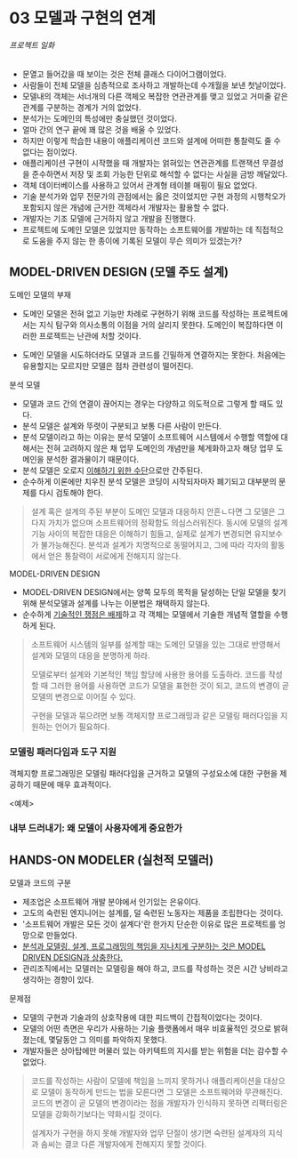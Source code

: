 # 03 모델과 구현의 연계

###### 프로젝트 일화

* 문열고 들어갔을 때 보이는 것은 전체 클래스 다이어그램이었다.
* 사람들이 전체 모델을 심층적으로 조사하고 개발하는데 수개월을 보낸 첫날이었다.
* 모델내의 객체는 서너개의 다른 객체오 복잡한 연관관계를 맺고 있었고 거미줄 같은 관계를 구분하는 경계가 거의 없었다.
* 분석가는 도메인의 특성에만 충실했던 것이었다.
* 얼마 간의 연구 끝에 꽤 많은 것을 배울 수 있었다.
* 하지만 이렇게 학습한 내용이 애플리케이션 코드와 설계에 어떠한 통찰력도 줄 수 없다는 점이었다.
* 애플리케이션 구현이 시작했을 때 개발자는 얽혀있는 연관관계를 트랜잭션 무결성을 준수하면서 저장 및 조회 가능한 단위로 해석할 수 없다는 사실을 금방 깨달았다.
* 객체 데이터베이스를 사용하고 있어서 관계형 테이블 매핑이 필요 없었다.
* 기술 분석가와 업무 전문가의 관점에서는 옳은 것이었지만 구현 과정의 시행착오가 포함되지 않은 개념에 근거한 객체라서 개발자는 활용할 수 없다.
* 개발자는 기조 모델에 근거하지 않고 개발을 진행했다.
* 프로젝트에 도메인 모델은 있었지만 동작하는 소프트웨어를 개발하는 데 직접적으로 도움을 주지 않는 한 종이에 기록된 모델이 무슨 의미가 있겠는가?



## MODEL-DRIVEN DESIGN (모델 주도 설계)

도메인 모델의 부재

* 도메인 모델은 전혀 없고 기능만 차례로 구현하기 위해 코드를 작성하는 프로젝트에서는 지식 탐구와 의사소통의 이점을 거의 살리지 못한다. 도메인이 복잡하다면 이러한 프로젝트는 난관에 처할 것이다.

* 도메인 모델을 시도하더라도 모델과 코드를 긴밀하게 연결하지는 못한다. 처음에는 유용할지는 모르지만 모델은 점차 관련성이 떨어진다.



분석 모델

* 모델과 코드 간의 연결이 끊어지는 경우는 다양하고 의도적으로 그렇게 할 때도 있다.
* 분석 모델은 설계와 뚜렷이 구분되고 보통 다른 사람이 만든다.
* 분석 모델이라고 하는 이유는 분석 모델이 소프트웨어 시스템에서 수행할 역할에 대해서는 전혀 고려하지 않은 채 업무 도메인의 개념만을 쳬게화하고자 해당 업무 도메인을 분석한 결과물이기 때문이다.
* 분석 모델은 오로지 <u>이해하기 위한 수단</u>으로만 간주된다.
* 순수하게 이론에만 치우친 분석 모델은 코딩이 시작되자마자 폐기되고 대부분의 문제를 다시 검토해야 한다. 



> 설계 혹은 설계의 주된 부분이 도메인 모델과 대응하지 안흔ㄴ다면 그 모델은 그다지 가치가 없으며 소프트웨어의 정확함도 의심스러워진다. 동시에 모델의 설계 기능 사이의 복잡한 대응은 이해하기 힘들고, 실제로 설계가 변경되면 유지보수가 불가능해진다. 분석과 설계가 치명적으로 동떨어지고, 그에 따라 각자의 활동에서 얻은 통찰력이 서로에게 전해지지 않는다.



MODEL-DRIVEN DESIGN

* MODEL-DRIVEN DESIGN에서는 양쪽 모두의 목적을 달성하는 단일 모델을 찾기 위해 분석모델과 설계를 나누는 이분법은 채택하지 않는다.
* 순수하게 <u>기술적인 쟁점은 배제</u>하고 각 객체는 모델에서 기술한 개념적 열할을 수행하게 된다.



> 소프트웨어 시스템의 일부를 설계할 때는 도메인 모델을 있는 그대로 반영해서 설계와 모델의 대응을 분명하게 하라.
>
> 모델로부터 설계와 기본적인 책임 할당에 사용한 용어를 도출하라. 코드를 작성할 때 그러한 용어를 사용하면 코드가 모델을 표현한 것이 되고, 코드의 변경이 곧 모델의 변경으로 이어질 수 있다.
>
> 구현을 모델과 묶으려면 보통 객체지향 프로그래밍과 같은 모델링 패러다임을 지원하는 언어가 필요하다.



### 모델링 패러다임과 도구 지원

객체지향 프로그래밍은 모델링 패러다임을 근거하고 모델의 구성요소에 대한 구현을 제공하기 때문에 매우 효과적이다.

<예제>



### 내부 드러내기: 왜 모델이 사용자에게 중요한가





## HANDS-ON MODELER (실천적 모델러)

모델과 코드의 구분

* 제조업은 소프트웨어 개발 분야에서 인기있는 은유이다.
* 고도의 숙련된 엔지니어는 설계를, 덜 숙련된 노동자는 제품을 조립한다는 것이다.
* '소프트웨어 개발은 모든 것이 설계다'란 한가지 단순한 이유로 많은 프로젝트를 엉망으로 만들었다. 
* <u>분석과 모델링, 설계, 프로그래밍의 책임을 지나치게 구분하는 것은 MODEL DRIVEN DESIGN과 상충한다.</u>
* 관리조직에서는 모델러는 모델링을 해야 하고, 코드를 작성하는 것은 시간 낭비라고 생각하는 경향이 있다.



문제점

* 모델의 구현과 기술과의 상호작용에 대한 피드백이 간접적이었다는 것이다.
* 모델의 어떤 측면은 우리가 사용하는 기술 플랫폼에서 매우 비효율적인 것으로 밝혀졌는데, 몇달동안 그 의미를 파악하지 못했다.
* 개발자들은 상아탑에만 머물러 있는 아키텍트의 지시를 받는 위험을 더는 감수할 수 없었다.



> 코드를 작성하는 사람이 모델에 책임을 느끼지 못하거나 애플리케이션을 대상으로 모델이 동작하게 만드는 법을 모른다면 그 모델은 소프트웨어와 무관해진다. 코드의 변경이 곧 모델의 변경이라는 점을 개발자가 인식하지 못하면 리팩터링은 모델을 강화하기보다는 약화시킬 것이다.
>
> 설계자가 구현을 하지 못해 개발자와 업무 단절이 생기면 숙련된 설계자의 지식과 솜씨는 결코 다른 개발자에게 전해지지 못할 것이다.



